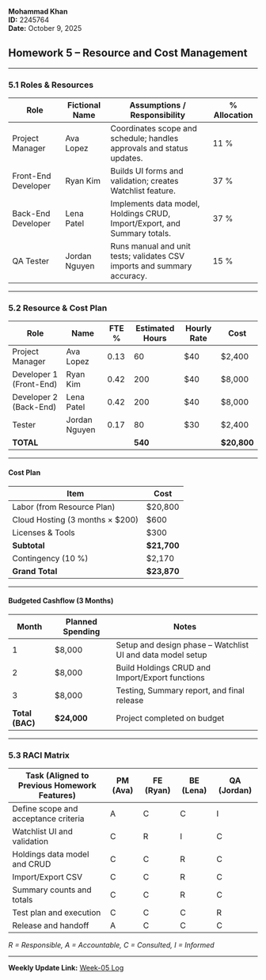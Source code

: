 **Mohammad Khan**  
**ID:** 2245764  
**Date:** October 9, 2025  

## Homework 5 – Resource and Cost Management

---

### 5.1 Roles & Resources

| Role | Fictional Name | Assumptions / Responsibility | % Allocation |
|------|----------------|------------------------------|--------------|
| Project Manager | Ava Lopez | Coordinates scope and schedule; handles approvals and status updates. | 11 % |
| Front-End Developer | Ryan Kim | Builds UI forms and validation; creates Watchlist feature. | 37 % |
| Back-End Developer | Lena Patel | Implements data model, Holdings CRUD, Import/Export, and Summary totals. | 37 % |
| QA Tester | Jordan Nguyen | Runs manual and unit tests; validates CSV imports and summary accuracy. | 15 % |

---

### 5.2 Resource & Cost Plan

| Role | Name | FTE % | Estimated Hours | Hourly Rate | Cost |
|------|------|--------|-----------------|-------------|------|
| Project Manager | Ava Lopez | 0.13 | 60 | $40 | $2,400 |
| Developer 1 (Front-End) | Ryan Kim | 0.42 | 200 | $40 | $8,000 |
| Developer 2 (Back-End) | Lena Patel | 0.42 | 200 | $40 | $8,000 |
| Tester | Jordan Nguyen | 0.17 | 80 | $30 | $2,400 |
| **TOTAL** |  |  | **540** |  | **$20,800** |

---

#### Cost Plan 

| Item | Cost |
|------|------|
| Labor (from Resource Plan) | $20,800 |
| Cloud Hosting (3 months × $200) | $600 |
| Licenses & Tools | $300 |
| **Subtotal** | **$21,700** |
| Contingency (10 %) | $2,170 |
| **Grand Total** | **$23,870** |

---

#### Budgeted Cashflow (3 Months)

| Month | Planned Spending | Notes |
|-------|------------------|-------|
| 1 | $8,000 | Setup and design phase – Watchlist UI and data model setup |
| 2 | $8,000 | Build Holdings CRUD and Import/Export functions |
| 3 | $8,000 | Testing, Summary report, and final release |
| **Total (BAC)** | **$24,000** | Project completed on budget |

---

### 5.3 RACI Matrix

| Task (Aligned to Previous Homework Features) | PM (Ava) | FE (Ryan) | BE (Lena) | QA (Jordan) |
|----------------------------------------------|-----------|-----------|-----------|--------------|
| Define scope and acceptance criteria | A | C | C | I |
| Watchlist UI and validation | C | R | I | C |
| Holdings data model and CRUD | C | C | R | C |
| Import/Export CSV | C | C | R | C |
| Summary counts and totals | C | C | R | C |
| Test plan and execution | C | C | C | R |
| Release and handoff | A | C | C | C |

*R = Responsible, A = Accountable, C = Consulted, I = Informed*

---

**Weekly Update Link:** [Week-05 Log](https://github.com/CIS-UH/semester-project-Mjkhan9/blob/333f762a5fba40a16b42c701d38d787d3879ffc6/weekly-logs/Week-05.md)

